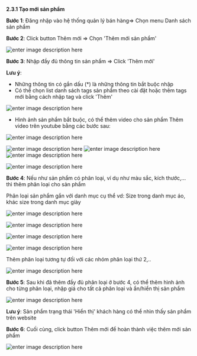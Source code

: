 

**2.3.1	Tạo mới sản phẩm**

**Bước 1**: Đăng nhập vào hệ thống quản lý bán hàng=> Chọn menu Danh sách sản phẩm

**Bước 2**: Click button Thêm mới => Chọn 'Thêm mới sản phẩm'

![enter image description here](https://static8.muarecdn.com/original/muare/images/2021/03/22/5888772_51.png)

**Bước 3**: Nhập đầy đủ thông tin sản phẩm => Click 'Thêm mới'

**Lưu ý**: 
- Những thông tin có gắn dấu (*) là những thông tin bắt buộc nhập
- Có thể chọn list danh sách tags sản phẩm theo cài đặt hoặc thêm tags mới bằng cách nhập tag và click 'Thêm' 

![enter image description here](https://static8.muarecdn.com/original/muare/images/2021/09/22/6086199_screenshot-38.png)

- Hình ảnh sản phẩm bắt buộc, có thể thêm video cho sản phẩm
Thêm video trên youtube bằng các bước sau: 

![enter image description here](https://static8.muarecdn.com/original/muare/images/2021/03/22/5888856_b1.png)

![enter image description here](https://static8.muarecdn.com/original/muare/images/2021/03/22/5888860_b2.png)
![enter image description here](https://static8.muarecdn.com/original/muare/images/2021/03/22/5888861_b3.png)
![enter image description here](https://static8.muarecdn.com/original/muare/images/2021/03/22/5888862_b4.png)

![enter image description here](https://static8.muarecdn.com/original/muare/images/2021/03/22/5888866_b5.png)

**Bước 4**: Nếu như sản phẩm có phân loại, ví dụ như màu sắc, kích thước,... thì thêm phân loại cho sản phẩm

Phân loại  sản phẩm gắn với danh mục cụ thể vd: Size trong danh mục áo, khác size trong danh mục giày

![enter image description here](https://static8.muarecdn.com/original/muare/images/2021/03/24/5891110_73.png)

![enter image description here](https://static8.muarecdn.com/original/muare/images/2021/03/24/5891118_75.png)

![enter image description here](https://static8.muarecdn.com/original/muare/images/2021/03/24/5891343_77.png)

![enter image description here](https://static8.muarecdn.com/original/muare/images/2021/03/24/5891348_78.png)

Thêm phân loại tương tự đối với các nhóm phân loại thứ 2,..

![enter image description here](https://static8.muarecdn.com/original/muare/images/2021/03/24/5891365_80.png)

**Bước 5**: Sau khi đã thêm đầy đủ phân loại ở bước 4,  có thể thêm hình ảnh cho từng phân loại, nhập giá cho tất cả phân loại và ẩn/hiển thị sản phẩm 

![enter image description here](https://static8.muarecdn.com/original/muare/images/2021/03/24/5891362_79.png)

**Lưu ý**: Sản phẩm trạng thái 'Hiển thị' khách hàng có thể nhìn thấy sản phẩm trên website

**Bước 6**: Cuối cùng,  click button Thêm mới để hoàn thành việc thêm mới sản phẩm 

![enter image description here](https://static8.muarecdn.com/original/muare/images/2021/03/24/5891375_81.png)